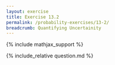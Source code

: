 ```yaml
---
layout: exercise
title: Exercise 13.2
permalink: /probability-exercises/13-2/
breadcrumb: Quantifying Uncertainity
---
```


{% include mathjax_support %}

<div><i class="arrow-up loader" data-chapter="probability-exercises" data-exercise="ex_2" data-rating="0"></i></div>
{% include_relative question.md %}
